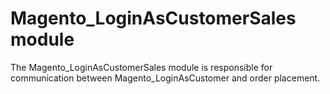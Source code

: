 # Magento_LoginAsCustomerSales module

The Magento_LoginAsCustomerSales module is responsible for communication between Magento_LoginAsCustomer and order placement.
